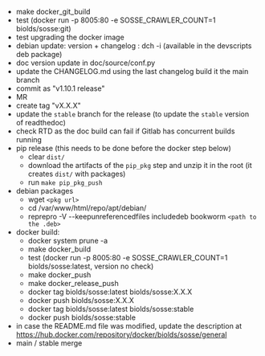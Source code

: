 - make docker_git_build
- test (docker run -p 8005:80 -e SOSSE_CRAWLER_COUNT=1 biolds/sosse:git)
- test upgrading the docker image
- debian update: version + changelog : dch -i (available in the devscripts deb package)
- doc version update in doc/source/conf.py
- update the CHANGELOG.md using the last changelog build it the main branch
- commit as "v1.10.1 release"
- MR
- create tag "vX.X.X"
- update the `stable` branch for the release (to update the `stable` version of readthedoc)
- check RTD as the doc build can fail if Gitlab has concurrent builds running
- pip release (this needs to be done before the docker step below)
  - clear `dist/`
  - download the artifacts of the `pip_pkg` step and unzip it in the root (it creates `dist/` with packages)
  - run `make pip_pkg_push`
- debian packages
  - wget `<pkg url>`
  - cd /var/www/html/repo/apt/debian/
  - reprepro -V --keepunreferencedfiles includedeb bookworm `<path to the .deb>`
- docker build:
  - docker system prune -a
  - make docker_build
  - test (docker run -p 8005:80 -e SOSSE_CRAWLER_COUNT=1 biolds/sosse:latest, version no check)
  - make docker_push
  - make docker_release_push
  - docker tag biolds/sosse:latest biolds/sosse:X.X.X
  - docker push biolds/sosse:X.X.X
  - docker tag biolds/sosse:latest biolds/sosse:stable
  - docker push biolds/sosse:stable
- in case the README.md file was modified, update the description at https://hub.docker.com/repository/docker/biolds/sosse/general
- main / stable merge
